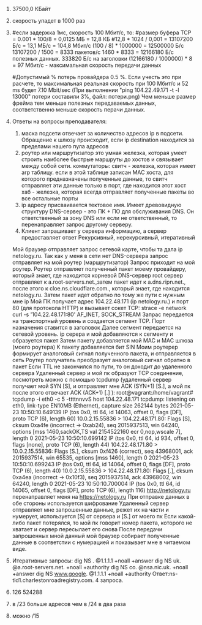 1. 37500,0 КБайт
2. скорость упадет в 1000 раз

3. #если задержка 1мс, скорость 100 Мбит/с, то: 
   #размер буфера TCP = 0.001 * 100/8 = 0,0125 МБ = 12,8 КБ
   #12,8 * 1024 / 0,001 = 13107200 Б/с = 13,1 МБ/с = 104,8 Мбит/с
   (100 / 8) * 1000000 = 12500000 Б/с
   13107200 / 1500 = 8333 пакетов/с
   1460 * 8333 = 12166180 Б/с полезных данных. 333820 Б/с на заголовки
   (12166180 / 1000000) * 8 = 97 Мбит/с - максимальная скорость передачи данных

   #Допустимый % потерь провайдера 0.5 %. Если учесть это при расчете, то максимальная реальная скорость при 100 Мбит/с и 52 ms будет 7.10 Mbit/sec (При выполнении "ping 104.22.49.171 -t -l 13000" потери составили 3%, файл: потери.png)
   Чем меньше размер фрейма тем меньше полезных передаваемых данных, соответственно меньше скорость перачи данных.

4. Ответы на вопросы преподавателя:
   1) маска подсети отвечает за количество адресов ip в подсети. Обращение к шлюзу происходит, если ip destination находится за пределами нашего пула адресов
   2) роутер или маршрутизатор это умная железка, которая умеет строить наиболее быстрые маршруты до хостов и связывает между собой сети.
      коммутаторы: свитч - железка, которая имеет arp таблицу. если в этой таблице записан MAC хоста, для которого предназначены полученные данные, то свитч отправляет эти данные только в порт, где находится этот хост
                   хаб - железка, которая всегда отправляет полученные пакеты во все остальные порты
   3) ip адресу присваивается тектовое имя. Имеет древовидную структуру
      DNS-сервер - это ПК + ПО для обслуживания DNS. Он ответственный за зону DNS или если не ответственный, то перенаправляет запрос другому серверу.
   4) Клиент запрашивает у сервера информацию, а сервер предоставляет ответ
      Рекурсивный, нерекурсивный, итеративный
   

   Мой браузер отправляет запрос сетевой карте, чтобы та дала ip netology.ru.
   Так как у меня в сети нет DNS-сервера запрос отправляет на мой роутер (маршрутизатор)
   Запрос приходит на мой роутер. Роутер отправляет полученный пакет моему провайдеру, который знает, где находится корневой DNS-сервер
   root сервер отправляет к a.root-servers.net.,затем пакет идет к a.dns.ripn.net., после этого к cloe.ns.cloudflare.com., который знает, где находится netology.ru.
   Затем пакет идет обратно по тому же пути с нужным мне ip 
   Мой ПК получает адрес 104.22.48.171 (ip netology.ru.) и порт 80 (для протокола HTTP) и вызывает сокет ТСР:
strace -e network curl -s '104.22.48.171:80'
AF_INET, SOCK_STREAM
   Запрас передается на транспортный уровень и создается сегмент TCP. Порт назначения ставится в заголовок
   Далее сегмент передается на сетевой уровень. ip серера и мой добавляются к сегменту и образуется пакет
   Затем пакету добавляется мой МАС и МАС шлюза (моего роутера)
   К пакету добавляется бит SIN
   Моим роутерер формирует аналоговый сигнал полученного пакета, и отправляется в сеть
   Роутер получатель преобразует аналоговый сигнал обратно в пакет
   Если TTL не закончился по пути, то он доходит до удаленного сервера
   Удаленный сервер и мой пк образуют ТСР соединение, посмотреть можно с помощью tcpdump (удаленный сервер получает мой SYN [S], и отправляет мне ACK (SYN+1) [S.], а мой пк после этого отвечает ACK (ACK+1) [.] ):
root@vagrant:/home/vagrant# tcpdump -i eth0 -c 5 -ttttnnvvS host 104.22.48.171
tcpdump: listening on eth0, link-type EN10MB (Ethernet), capture size 262144 bytes
2021-05-23 10:50:10.649139 IP (tos 0x0, ttl 64, id 14063, offset 0, flags [DF], proto TCP (6), length 60)
    10.0.2.15.55836 > 104.22.48.171.80: Flags [S], cksum 0xa4fe (incorrect -> 0xab24), seq 2015937513, win 64240, options [mss 1460,sackOK,TS val 2154522160 ecr 0,nop,wscale 7], length 0
2021-05-23 10:50:10.699142 IP (tos 0x0, ttl 64, id 934, offset 0, flags [none], proto TCP (6), length 44)
    104.22.48.171.80 > 10.0.2.15.55836: Flags [S.], cksum 0xf426 (correct), seq 43968001, ack 2015937514, win 65535, options [mss 1460], length 0
2021-05-23 10:50:10.699243 IP (tos 0x0, ttl 64, id 14064, offset 0, flags [DF], proto TCP (6), length 40)
    10.0.2.15.55836 > 104.22.48.171.80: Flags [.], cksum 0xa4ea (incorrect -> 0x10f3), seq 2015937514, ack 43968002, win 64240, length 0
2021-05-23 10:50:10.700004 IP (tos 0x0, ttl 64, id 14065, offset 0, flags [DF], proto TCP (6), length 116)
   http://netology.ru перенаправляет меня на https://netology.ru
   При отправке данных в обе стороны используется шифрование
   Удаленный сервер отправляет мне запрошенные данные, режет их на части и нумерует, используется [S] от сервера и [S.] от моего пк
   Если какой-либо пакет потерялся, то мой пк говорит номер пакета, которого не хватает и сервер пересылает его снова
   После передачи запрошенных мной данный мой браузер собирает полученные данные в соответстии с нумерацией и показывает мне в читаемом виде.
5. Итеративные запросы:
   dig NS . @1.1.1.1 +noall +answer
   dig NS uk. @a.root-servers.net. +noall +authority
   dig NS co. @nsa.nic.uk. +noall +answer
   dig NS www.google. @1.1.1.1 +noall +authority	Ответ:ns-tld1.charlestonroadregistry.com.
   4 запроса.
6. 126
   524288
7. в /23 больше адресов чем в /24 в два раза
8. можно
   /15

   
   